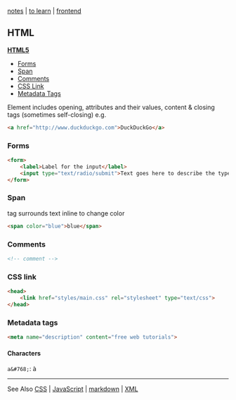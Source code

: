 [notes](../notes.md) | [to learn](../../toLearn.md) | [frontend](../frontend.md)

## HTML
**[HTML5](HTML5.md)**

- [Forms](#forms)
- [Span](#span)
- [Comments](#comments)
- [CSS Link](#css-link)
- [Metadata Tags](#metadata-tags)


Element includes opening,  attributes and their values, content & closing tags (sometimes self-closing)
e.g.

```html
<a href="http://www.duckduckgo.com">DuckDuckGo</a>
```

### Forms
```html
<form>
    <label>Label for the input</label>
    <input type="text/radio/submit">Text goes here to describe the type of input asked for..
</form>
```

### Span
<span> tag surrounds text inline to change color
```html
<span color="blue">blue</span>
```

### Comments
```html
<!-- comment -->
```

### CSS link
```html
<head>
    <link href="styles/main.css" rel="stylesheet" type="text/css">
</head>
```

### Metadata tags
```html
<meta name="description" content="free web tutorials">
```

#### Characters
`a&#768;`: a&#768;

---

See Also [CSS](../CSS/CSS.md) | [JavaScript](../javascript/notes.md) | [markdown](../markdown.md) | [XML](../XML.md)
